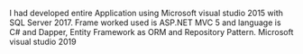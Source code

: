 I had developed entire Application using Microsoft visual studio 2015 with SQL Server 2017.
Frame worked used is ASP.NET MVC 5 and language is C# and Dapper, Entity Framework as ORM and Repository Pattern.
Microsoft visual studio 2019
